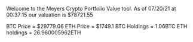 Welcome to the Meyers Crypto Portfolio Value tool. 
As of 07/20/21 at 00:37:15 our valuation is $78721.55 

BTC Price = $29779.06
 ETH Price = $1749.1
BTC Holdings = 1.06BTC
 ETH holdings = 26.960005962ETH 
